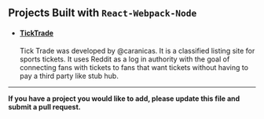 ## Projects Built with `React-Webpack-Node`


- #### [TickTrade](http://ticktra.de)
  Tick Trade was developed by @caranicas. It is a classified listing site for sports tickets. It uses Reddit as a log in authority with the goal of connecting fans with tickets to fans that want tickets without having to pay a third party like stub hub.


---

**If you have a project you would like to add, please update this file and submit a pull request.** 
